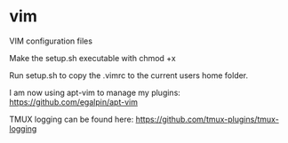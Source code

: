 # vim
VIM configuration files

Make the setup.sh executable with chmod +x

Run setup.sh to copy the .vimrc to the current users home folder.

I am now using apt-vim to manage my plugins:  https://github.com/egalpin/apt-vim

TMUX logging can be found here:  https://github.com/tmux-plugins/tmux-logging
